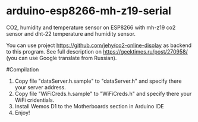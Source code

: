 # arduino-esp8266-mh-z19-serial
CO2, humidity and temperature sensor on ESP8266 with mh-z19 co2 sensor and dht-22 temperature and humidity sensor.

You can use project https://github.com/jehy/co2-online-display as backend to this program.
See full description on https://geektimes.ru/post/270958/ (you can use Google translate from Russian).

#Compilation
1. Copy file "dataServer.h.sample" to "dataServer.h" and specify there your server address.
2. Copy file "WiFiCreds.h.sample" to "WiFiCreds.h" and specify there your WiFi cridentials.
3. Install Wemos D1 to the Motherboards section in Arduino IDE
4. Enjoy!
